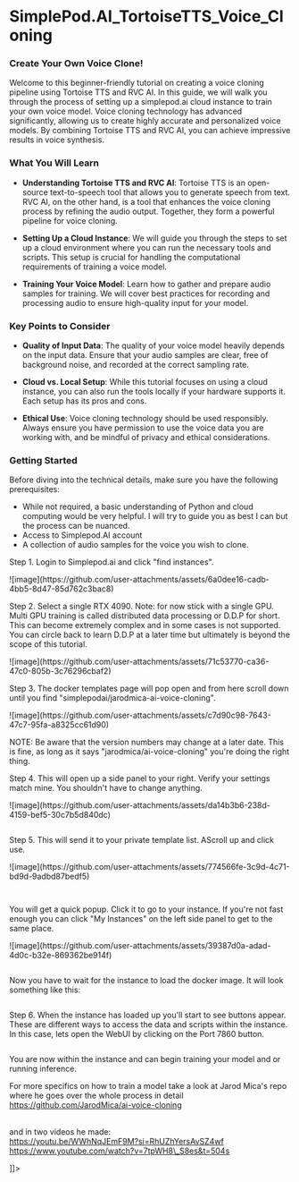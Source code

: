 ﻿# SimplePod.AI_TortoiseTTS_Voice_Cloning

<h3 class="wp-block-heading"><strong>Create Your Own Voice Clone!</strong></h3>

<!-- /wp:heading -->

<!-- wp:paragraph -->

<p>Welcome to this beginner-friendly tutorial on creating a voice cloning pipeline using Tortoise TTS and RVC AI. In this guide, we will walk you through the process of setting up a simplepod.ai cloud instance to train your own voice model. Voice cloning technology has advanced significantly, allowing us to create highly accurate and personalized voice models. By combining Tortoise TTS and RVC AI, you can achieve impressive results in voice synthesis.</p>

<!-- /wp:paragraph -->

<!-- wp:heading {"level":3} -->

<h3 class="wp-block-heading">What You Will Learn</h3>

<!-- /wp:heading -->

<!-- wp:list -->

<ul class="wp-block-list"><!-- wp:list-item -->

<li><strong>Understanding Tortoise TTS and RVC AI</strong>: Tortoise TTS is an open-source text-to-speech tool that allows you to generate speech from text. RVC AI, on the other hand, is a tool that enhances the voice cloning process by refining the audio output. Together, they form a powerful pipeline for voice cloning.</li>

<!-- /wp:list-item --></ul>

<!-- /wp:list -->

<!-- wp:list -->

<ul class="wp-block-list"><!-- wp:list-item {"style":{"spacing":{"padding":{"top":"0","bottom":"0","left":"0","right":"0"}},"border":{"radius":"0px","width":"0px","style":"none"}}} -->

<li style="border-style:none;border-width:0px;border-radius:0px;padding-top:0;padding-right:0;padding-bottom:0;padding-left:0"><strong>Setting Up a Cloud Instance</strong>: We will guide you through the steps to set up a cloud environment where you can run the necessary tools and scripts. This setup is crucial for handling the computational requirements of training a voice model.</li>

<!-- /wp:list-item --></ul>

<!-- /wp:list -->

<!-- wp:list -->

<ul class="wp-block-list"><!-- wp:list-item -->

<li><strong>Training Your Voice Model</strong>: Learn how to gather and prepare audio samples for training. We will cover best practices for recording and processing audio to ensure high-quality input for your model.</li>

<!-- /wp:list-item --></ul>

<!-- /wp:list -->

<!-- wp:heading {"level":3} -->

<h3 class="wp-block-heading">Key Points to Consider</h3>

<!-- /wp:heading -->

<!-- wp:list -->

<ul class="wp-block-list"><!-- wp:list-item -->

<li><strong>Quality of Input Data</strong>: The quality of your voice model heavily depends on the input data. Ensure that your audio samples are clear, free of background noise, and recorded at the correct sampling rate.</li>

<!-- /wp:list-item --></ul>

<!-- /wp:list -->

<!-- wp:list -->

<ul class="wp-block-list"><!-- wp:list-item -->

<li><strong>Cloud vs. Local Setup</strong>: While this tutorial focuses on using a cloud instance, you can also run the tools locally if your hardware supports it. Each setup has its pros and cons.</li>

<!-- /wp:list-item --></ul>

<!-- /wp:list -->

<!-- wp:list -->

<ul class="wp-block-list"><!-- wp:list-item -->

<li><strong>Ethical Use</strong>: Voice cloning technology should be used responsibly. Always ensure you have permission to use the voice data you are working with, and be mindful of privacy and ethical considerations.</li>

<!-- /wp:list-item --></ul>

<!-- /wp:list -->

<!-- wp:heading {"level":3} -->

<h3 class="wp-block-heading">Getting Started</h3>

<!-- /wp:heading -->

<!-- wp:paragraph -->

<p>Before diving into the technical details, make sure you have the following prerequisites:</p>

<!-- /wp:paragraph -->

<!-- wp:list -->

<ul class="wp-block-list"><!-- wp:list-item -->

<li>While not required, a basic understanding of Python and cloud computing would be very helpful. I will try to guide you as best I can but the process can be nuanced.</li>

<!-- /wp:list-item -->

<!-- wp:list-item -->

<li>Access to Simplepod.AI account </li>

<!-- /wp:list-item -->

<!-- wp:list-item -->

<li>A collection of audio samples for the voice you wish to clone.</li>

<!-- /wp:list-item --></ul>

<!-- /wp:list -->

<!-- wp:paragraph -->

<p>Step 1. Login to Simplepod.ai and click "find instances".</p>
![image](https://github.com/user-attachments/assets/6a0dee16-cadb-4bb5-8d47-85d762c3bac8)

<!-- /wp:paragraph -->

<!-- wp:paragraph -->

<p>Step 2. Select a single RTX 4090. Note: for now stick with a single GPU. Multi GPU training is called distributed data processing or D.D.P for short. This can become extremely complex and in some cases is not supported. You can circle back to learn D.D.P at a later time but ultimately is beyond the scope of this tutorial.</p>
![image](https://github.com/user-attachments/assets/71c53770-ca36-47c0-805b-3c76296cbaf2)

<!-- /wp:paragraph -->

<!-- wp:image {"id":47,"sizeSlug":"large","linkDestination":"none"} -->

<!-- /wp:image -->

<!-- wp:paragraph -->

<p></p>

<!-- /wp:paragraph -->

<!-- wp:paragraph -->

<p>Step 3. The docker templates page will pop open and from here scroll down until you find "simplepodai/jarodmica-ai-voice-cloning". </p>
![image](https://github.com/user-attachments/assets/c7d90c98-7643-47c7-95fa-a8325cc61d90)

<!-- /wp:paragraph -->

<!-- wp:paragraph -->

<p>NOTE: Be aware that the version numbers may change at a later date. This is fine, as long as it says "jarodmica/ai-voice-cloning" you're doing the right thing.</p>

<!-- /wp:paragraph -->

<!-- wp:image {"id":53,"sizeSlug":"large","linkDestination":"none"} -->

<!-- /wp:image -->

<!-- wp:paragraph -->

<p></p>

<!-- /wp:paragraph -->

<!-- wp:paragraph -->

<p>Step 4. This will open up a side panel to your right. Verify your settings match mine. You shouldn't have to change anything.</p>
![image](https://github.com/user-attachments/assets/da14b3b6-238d-4159-bef5-30c7b5d840dc)

<!-- /wp:paragraph -->

<!-- wp:image {"id":57,"sizeSlug":"large","linkDestination":"none"} -->

<figure class="wp-block-image size-large"><img src="https://commandcentersystems.wordpress.com/wp-content/uploads/2024/11/image-2.png?w=679" alt="" class="wp-image-57" /></figure>

<!-- /wp:image -->

<!-- wp:paragraph -->

<p>Step 5. This will send it to your private template list. AScroll up and click use.</p>
![image](https://github.com/user-attachments/assets/774566fe-3c9d-4c71-bd9d-9adbd87bedf5)

<!-- /wp:paragraph -->

<!-- wp:image {"id":66,"sizeSlug":"large","linkDestination":"none"} -->

<figure class="wp-block-image size-large"><img src="https://commandcentersystems.wordpress.com/wp-content/uploads/2024/11/image-9.png?w=123" alt="" class="wp-image-66" /></figure>

<!-- /wp:image -->

<!-- wp:image {"id":67,"sizeSlug":"large","linkDestination":"none"} -->

<figure class="wp-block-image size-large"><img src="https://commandcentersystems.wordpress.com/wp-content/uploads/2024/11/image-10.png?w=104" alt="" class="wp-image-67" /></figure>

<!-- /wp:image -->

<!-- wp:paragraph -->

<p>You will get a quick popup. Click it to go to your instance. If you're not fast enough you can click "My Instances" on the left side panel to get to the same place.<br></p>
![image](https://github.com/user-attachments/assets/39387d0a-adad-4d0c-b32e-869362be914f)

<!-- /wp:paragraph -->

<!-- wp:image {"id":68,"sizeSlug":"large","linkDestination":"none"} -->

<figure class="wp-block-image size-large"><img src="https://commandcentersystems.wordpress.com/wp-content/uploads/2024/11/image-11.png?w=550" alt="" class="wp-image-68" /></figure>

<!-- /wp:image -->

<!-- wp:paragraph -->

<p>Now you have to wait for the instance to load the docker image. It will look something like this:</p>

<!-- /wp:paragraph -->

<!-- wp:image {"id":69,"sizeSlug":"large","linkDestination":"none"} -->

<figure class="wp-block-image size-large"><img src="https://commandcentersystems.wordpress.com/wp-content/uploads/2024/11/image-12.png?w=1024" alt="" class="wp-image-69" /></figure>

<!-- /wp:image -->

<!-- wp:paragraph -->

<p></p>

<!-- /wp:paragraph -->

<!-- wp:paragraph -->

<p>Step 6. When the instance has loaded up you'll start to see buttons appear. These are different ways to access the data and scripts within the instance. In this case, lets open the WebUI by clicking on the Port 7860 button.<br></p>

<!-- /wp:paragraph -->

<!-- wp:image {"id":71,"sizeSlug":"large","linkDestination":"none"} -->

<figure class="wp-block-image size-large"><img src="https://commandcentersystems.wordpress.com/wp-content/uploads/2024/11/image-13.png?w=1024" alt="" class="wp-image-71" /></figure>

<!-- /wp:image -->

<!-- wp:paragraph -->

<p>You are now within the instance and can begin training your model and or running inference. </p>

<!-- /wp:paragraph -->

<!-- wp:paragraph -->

<p>For more specifics on how to train a model take a look at Jarod Mica's repo where he goes over the whole process in detail <br><a href="https://github.com/JarodMica/ai-voice-cloning">https://github.com/JarodMica/ai-voice-cloning</a></p>

<!-- /wp:paragraph -->

<!-- wp:paragraph -->

<p><br>and in two videos he made:<br><a href="https://youtu.be/WWhNqJEmF9M?si=RhUZhYersAvSZ4wf">https://youtu.be/WWhNqJEmF9M?si=RhUZhYersAvSZ4wf</a><br><a href="https://www.youtube.com/watch?v=7tpWH8\_S8es&amp;t=504s">https://www.youtube.com/watch?v=7tpWH8\_S8es&amp;t=504s</a><br></p>

<!-- /wp:paragraph -->]]></content:encoded>

